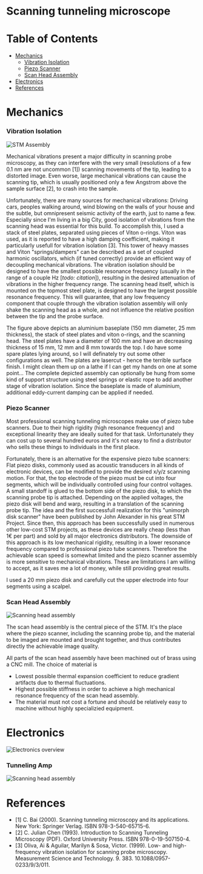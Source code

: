 # Scanning tunneling microscope

# Table of Contents
- [Mechanics](#mechanics)
  - [Vibration Isolation](#vibration-isolation)
  - [Piezo Scanner](#piezo-scanner)
  - [Scan Head Assembly](#scan-head-assembly)
- [Electronics](#electronics)
- [References](#references)

# <a name="mechanics"></a>Mechanics

### <a name="vibration-isolation"></a>Vibration Isolation

![STM Assembly](doc/Assembly.JPG)

Mechanical vibrations present a major difficulty in scanning probe microscopy, as they can interfere with the very small (resolutions of a few 0.1 nm are not uncommon [1]) scanning movements of the tip, leading to a distorted image. Even worse, large mechanical vibrations can cause the scanning tip, which is usually positioned only a few Angstrom above the sample surface [2], to crash into the sample.

Unfortunately, there are many sources for mechanical vibrations: Driving cars, peoples walking around, wind blowing on the walls of your house and the subtle, but omnipresent seismic activity of the earth, just to name a few.
Especially since I'm living in a big City, good isolation of vibrations from the scanning head was essential for this build.
To accomplish this, I used a stack of steel plates, separated using pieces of Viton o-rings. 
Viton was used, as it is reported to have a high damping coefficient, making it particularly usefull for vibration isolation [3]. This tower of heavy masses and Viton "springs/dampers" can be described as a set of coupled harmonic oscillators, which (if tuned correctly) provide an efficient way of decoupling mechanical vibrations. The vibration isolation should be designed to have the smallest possible resonance frequency (usually in the range of a couple Hz [*todo: citation*]), resulting in the desired attenuation of vibrations in the higher frequency range. The scanning head itself, which is mounted on the topmost steel plate, is designed to have the largest possible resonance frequency. This will guarantee, that any low frequency component that couple through the vibration isolation assembly will only shake the scanning head as a whole, and not influence the relative position between the tip and the probe surface.

The figure above depicts an aluminium baseplate (150 mm diameter, 25 mm thickness), the stack of steel plates and viton o-rings, and the scanning head. The steel plates have a diameter of 100 mm and have an decreasing thickness of 15 mm, 12 mm and 8 mm towards the top. I do have some spare plates lying around, so I will definately try out some other configurations as well. The plates are lasercut - hence the terrible surface finish. I might clean them up on a lathe if I can get my hands on one at some point...
The complete depicted assembly can optionally be hung from some kind of support structure using steel springs or elastic rope to add another stage of vibration isolation. Since the baseplate is made of aluminium, additional eddy-current damping can be applied if needed.


### <a name="piezo-scanner"></a>Piezo Scanner
Most professional scanning tunneling microscopes make use of piezo tube scanners. Due to their high rigidity (high resonance frequency) and exceptional linearity they are ideally suited for that task. Unfortunately they can cost up to several hundred euros and it's not easy to find a distributor who sells these things to individuals in the first place.

Fortunately, there is an alternative for the expensive piezo tube scanners: Flat piezo disks, commonly used as acoustic transducers in all kinds of electronic devices, can be modified to provide the desired x/y/z scanning motion. For that, the top electrode of the piezo must be cut into four segments, which will be individually controlled using four control voltages. A small standoff is glued to the bottom side of the piezo disk, to which the scanning probe tip is attached.
Depending on the applied voltages, the piezo disk will bend and warp, resulting in a translation of the scanning probe tip.
The idea and the first successfull realization for this "unimorph disk scanner" have been published by John Alexander in his great STM Project.
Since then, this approach has been successfully used in numerous other low-cost STM projects, as these devices are really cheap (less than 1€ per part) and sold by all major electronics distributors.
The downside of this approach is its low mechanical rigidity, resulting in a lower resonance frequency compared to professional piezo tube scanners. Therefore the achievable scan speed is somewhat limited and the piezo scanner assembly is more sensitive to mechanical vibrations. 
These are limitations I am willing to accept, as it saves me a lot of money, while still providing great results.

I used a 20 mm piezo disk and carefully cut the upper electrode into four segments using a scalpel. 

### <a name="scan-head-assembly"></a>Scan Head Assembly
![Scanning head assembly](doc/Scanning-Head.JPG)

The scan head assembly is the central piece of the STM. It's the place where the piezo scanner, including the scanning probe tip, and the material to be imaged are mounted and brought together, and thus contributes directly the achievable image quality. 

All parts of the scan head assembly have been machined out of brass using a CNC mill. The choice of material is 

- Lowest possible thermal expansion coefficient to reduce gradient artifacts due to thermal fluctuations.
- Highest possible stiffness in order to achieve a high mechanical resonance frequency of the scan head assembly.
- The material must not cost a fortune and should be relatively easy to machine without highly specializied equipment.


# <a name="electronics"></a>Electronics
![Electronics overview](doc/Electronics-Overview.JPG)

### Tunneling Amp

![Scanning head assembly](doc/Tunneling-Amp-Mounted.JPG)




# <a name="references"></a>References

- [1] C. Bai (2000). Scanning tunneling microscopy and its applications. New York: Springer Verlag. ISBN 978-3-540-65715-6.
- [2] C. Julian Chen (1993). Introduction to Scanning Tunneling Microscopy (PDF). Oxford University Press. ISBN 978-0-19-507150-4.
- [3] Oliva, Ai & Aguilar, Marilyn & Sosa, Victor. (1999). Low- and high-frequency vibration isolation for scanning probe microscopy. Measurement Science and Technology. 9. 383. 10.1088/0957-0233/9/3/011.


